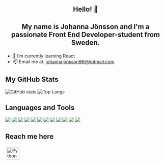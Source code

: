 ## <p align="center"> Hello! 👋 </p>
## <p align="center"> My name is Johanna Jönsson and I'm a passionate Front End Developer-student from Sweden. </p>

<!--
**isola96/isola96** is a ✨ _special_ ✨ repository because its `README.md` (this file) appears on your GitHub profile.

Here are some ideas to get you started:

- 🔭 I’m currently working on ...
- 🌱 I’m currently learning ...
- 👯 I’m looking to collaborate on ...
- 🤔 I’m looking for help with ...
- 💬 Ask me about ...
- 📫 How to reach me: ...
- 😄 Pronouns: ...
- ⚡ Fun fact: ...
-->
- 🌱 I’m currently learning React  
- 📫 Email me at: johannajonsson96@hotmail.com

## My GitHub Stats 

![GitHub stats](https://github-readme-stats.vercel.app/api?username=isola96&show_icons=true&theme=omni)
![Top Langs](https://github-readme-stats.vercel.app/api/top-langs/?username=isola96&theme=omni)

## Languages and Tools
<img src="https://img.shields.io/badge/HTML5-E34F26?style=for-the-badge&logo=html5&logoColor=white" /> <img src="https://img.shields.io/badge/CSS3-1572B6?style=for-the-badge&logo=css3&logoColor=white" /> <img src="https://img.shields.io/badge/Bootstrap-563D7C?style=for-the-badge&logo=bootstrap&logoColor=white" /> <img src="https://img.shields.io/badge/JavaScript-323330?style=for-the-badge&logo=javascript&logoColor=F7DF1E" /> <img src="https://img.shields.io/badge/MySQL-005C84?style=for-the-badge&logo=mysql&logoColor=white" /> <img src="https://img.shields.io/badge/Express.js-000000?style=for-the-badge&logo=express&logoColor=white"/> <img src="https://img.shields.io/badge/Node.js-339933?style=for-the-badge&logo=nodedotjs&logoColor=white"/> <img src="https://img.shields.io/badge/Postman-FF6C37?style=for-the-badge&logo=Postman&logoColor=white"/> <img src="https://img.shields.io/badge/Adobe%20Illustrator-FF9A00?style=for-the-badge&logo=adobe%20illustrator&logoColor=white" /> <img src="https://img.shields.io/badge/Adobe%20Photoshop-31A8FF?style=for-the-badge&logo=Adobe%20Photoshop&logoColor=black" /> <img src="https://img.shields.io/badge/Adobe%20XD-470137?style=for-the-badge&logo=Adobe%20XD&logoColor=#FF61F6}" /> <img src="https://img.shields.io/badge/Figma-F24E1E?style=for-the-badge&logo=figma&logoColor=white}" />


## Reach me here
<a href="https://www.linkedin.com/in/johanna-j%C3%B6nsson-b69327134/" target="_blank" rel="noopener noreferrer"> <img src="https://upload.wikimedia.org/wikipedia/commons/e/e9/Linkedin_icon.svg" alt="Python" height="40" style="vertical-align:top; margin:4px"></a>


